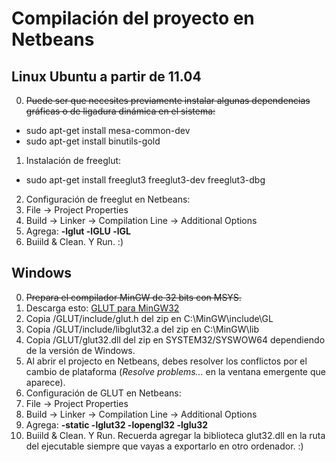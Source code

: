 # Compilación del proyecto en Netbeans

## Linux Ubuntu a partir de 11.04
0. ~~Puede ser que necesites previamente instalar algunas dependencias gráficas o de ligadura dinámica en el sistema:~~
 * sudo apt-get install mesa-common-dev
 * sudo apt-get install binutils-gold 
1. Instalación de freeglut:
 * sudo apt-get install freeglut3 freeglut3-dev freeglut3-dbg
2. Configuración de freeglut en Netbeans:
 1. File -> Project Properties
 2. Build -> Linker -> Compilation Line -> Additional Options
 3. Agrega:  __-lglut -lGLU -lGL__
3. Buiild & Clean. Y Run. :)

## Windows
0. ~~Prepara el compilador MinGW de 32 bits con MSYS.~~
1. Descarga esto: [GLUT para MinGW32](http://www.ujacraft.es/GLUT-MinGW-3.7.6-6.mp.zip)
2. Copia /GLUT/include/glut.h del zip en C:\MinGW\include\GL
3. Copia /GLUT/include/libglut32.a del zip en C:\MinGW\lib
4. Copia /GLUT/glut32.dll del zip en SYSTEM32/SYSWOW64 dependiendo de la versión de Windows.
5. Al abrir el projecto en Netbeans, debes resolver los conflictos por el cambio de plataforma (*Resolve problems...* en la ventana emergente que aparece).
5. Configuración de GLUT en Netbeans:
 1. File -> Project Properties
 2. Build -> Linker -> Compilation Line -> Additional Options
 3. Agrega:  __-static -lglut32 -lopengl32 -lglu32__
6. Buiild & Clean. Y Run. Recuerda agregar la biblioteca glut32.dll en la ruta del ejecutable siempre que vayas a exportarlo en otro ordenador. :)
